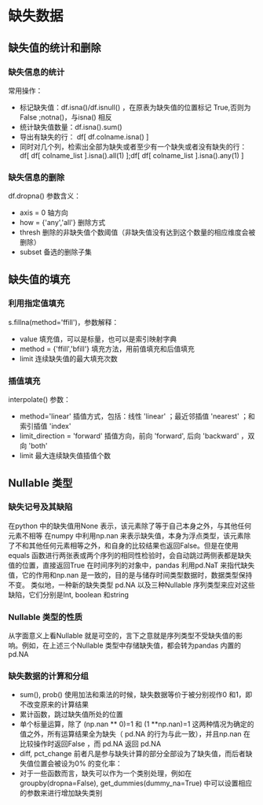 # 缺失数据

## 缺失值的统计和删除

### 缺失信息的统计

常用操作：

* 标记缺失值：df.isna()/df.isnull() ，在原表为缺失值的位置标记 True,否则为 False ;notna()，与isna() 相反
* 统计缺失值数量：df.isna().sum()
* 导出有缺失的行： df[ df.colname.isna() ]
* 同时对几个列，检索出全部为缺失或者至少有一个缺失或者没有缺失的行：df[ df[ colname_list ].isna().all(1) ];df[ df[ colname_list ].isna().any(1) ]

### 缺失信息的删除

df.dropna() 参数含义：

* axis = 0 轴方向
* how = {'any','all'} 删除方式
* thresh 删除的非缺失值个数阈值（非缺失值没有达到这个数量的相应维度会被删除）
* subset 备选的删除子集

## 缺失值的填充

### 利用指定值填充

s.fillna(method='ffill')，参数解释：

* value 填充值，可以是标量，也可以是索引映射字典
* method = {'ffill','bfill'} 填充方法，用前值填充和后值填充
* limit 连续缺失值的最大填充次数

### 插值填充

interpolate() 参数：

* method='linear' 插值方式，包括：线性 'linear' ；最近邻插值 'nearest' ；和索引插值 'index' 
* limit_direction = 'forward' 插值方向，前向 'forward', 后向 'backward' ，双向 'both'
* limit 最大连续缺失值插值个数

## Nullable 类型

### 缺失记号及其缺陷

在python 中的缺失值用None 表示，该元素除了等于自己本身之外，与其他任何元素不相等
在numpy 中利用np.nan 来表示缺失值，本身为浮点类型，该元素除了不和其他任何元素相等之外，和自身的比较结果也返回False。但是在使用equals 函数进行两张表或两个序列的相同性检验时，会自动跳过两侧表都是缺失值的位置，直接返回True
在时间序列的对象中，pandas 利用pd.NaT 来指代缺失值，它的作用和np.nan 是一致的，目的是与储存时间类型数据时，数据类型保持不变。
类似地，一种新的缺失类型 pd.NA 以及三种Nullable 序列类型来应对这些缺陷，它们分别是Int, boolean 和string

### Nullable 类型的性质

从字面意义上看Nullable 就是可空的，言下之意就是序列类型不受缺失值的影响。例如，在上述三个Nullable 类型中存储缺失值，都会转为pandas 内置的 pd.NA

### 缺失数据的计算和分组

* sum(), prob() 使用加法和乘法的时候，缺失数据等价于被分别视作0 和1，即不改变原来的计算结果
* 累计函数，跳过缺失值所处的位置
* 单个标量运算，除了 (np.nan ** 0)=1 和 (1 **np.nan)=1 这两种情况为确定的值之外，所有运算结果全为缺失（ pd.NA 的行为与此一致），并且np.nan 在比较操作时返回False ，而 pd.NA 返回 pd.NA
* diff, pct_change 前者凡是参与缺失计算的部分全部设为了缺失值，而后者缺失值位置会被设为0% 的变化率：
* 对于一些函数而言，缺失可以作为一个类别处理，例如在groupby(dropna=False), get_dummies(dummy_na=True) 中可以设置相应的参数来进行增加缺失类别